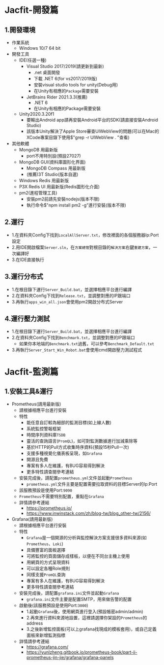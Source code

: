 # Jacfit-開發篇

## 1.開發環境
* 作業系統
    * Windows 10/7 64 bit
* 開發工具
    * IDE(任選一種)
      * Visual Studio 2017/2019(請更新到最新)
          * .net 桌面開發
          * 下載 .NET 6(for vs2017/2019版)
          * 安裝visual studio tools for unity(Debug用)
          * 在Unity有相應的`Package`需要安裝
      * JetBrains Rider 2021.3.3(推薦)
          * .NET 6
          * 在Unity有相應的Package需要安裝
    * Unity2020.3.20f1
        * 要輸出Android app請再安裝Android平台的SDK(請直接安裝Android Studio)
        * 該版本Unity解決了Apple Store審查UIWebView的問題(可以在Mac的XCode專案目錄下使用$"grep -r UIWebView . "查看)
* 其他軟體
    * MongoDB 用最新版 
        * port不用特別設(預設27027)
    * MongoDB GUI(資料庫圖形化界面)
      * MongoDB Compass 用最新版
      * (推薦)3T Studio(版本自選)
    * Windows Redis 用最新版
    * P3X Redis UI 用最新版(Redis圖形化介面)
    * pm2(進程管理工具)
       * 安裝pm2前請先安裝nodejs(版本不限)
       * 執行命令$"npm install pm2 -g"進行安裝(版本不限)
## 2.運行
* 1.在資料夾Config下找到`LocalAllServer.txt`，修改裡面的各個服務器Ip:Port設定
* 2.用IDE開啟檔案`Server.sln`，在`方案總管`對根目錄的`解決方案`右鍵`重建方案`，一次編譯好
* 3.在IDE直接執行
## 3.運行分布式
 * 1.在根目錄下運行`Server_Build.bat`，並選擇相應平台進行編譯
 * 2.在資料夾Config下找到`Release.txt`，並調整對應的IP跟端口
 * 3.再執行`apps_win_all.json`會使用pm2開啟分布式Server
## 4.運行壓力測試
 * 1.在根目錄下運行`Server_Build.bat`，並選擇相應平台進行編譯
 * 2.在資料夾Config下找到`Benchmark.txt`，並調整對應的IP跟端口
   * 如果你本地端的`Benchmark.txt`過舊，可以參考`Benchmark_Default.txt`
 * 3.再執行`Server_Start_Win_Robot.bat`會使用cmd開啟壓力測試程式

# Jacfit-監測篇
 
## 1.安裝工具&運行
 * Prometheus(請用最新版)
   * 請根據相應平台進行安裝
   * 特性
     * 能任意自訂較為細部的監測目標(如上線人數)
     * 系統監控警報框架
     * 時間序列資料庫`TSDB`
     * 靈活的查詢語言(`PromQL`)，如可對監測數據進行加減乘除等
     * 基於HTTP的Pull方式收集時序資料(預設15秒Pull一次)
     * 支援多種視覺化儀表板呈現，如`Grafana`
     * 開源且免費
     * 專案有多人在維護，有BUG容易得到解決
     * 更多特性請查閱參考連結
   * 安裝完成後，請配置`prometheus.yml`文件並起動`Prometheus`
     * `prometheus.yml`文件主要是配置需要拉取資料的目標Server的Ip:Port
   * 該服務預設是使用Port:`9090`
   * `Prometheus`不需要特別配置，重點在`Grafana`
   * 詳情請參考連結
     * https://prometheus.io/
     * https://www.inwinstack.com/zh/blog-tw/blog_other-tw/2156/
 * Grafana(請用最新版)
   * 請根據相應平台進行安裝
   * 特性
     * `Grafana`是一個開源的分析與監控解決方案支援很多資料來源(如`Prometheus`、`Loki`)
     * 具備豐富的面板選擇
     * 可將監控的頁面儲存成樣板，以便在不同台主機上使用
     * 用網頁的方式呈現資料
     * 可以設定各種Role規則
     * 同樣支援`PromQL`查詢
     * 專案有多人在維護，有BUG容易得到解決
     * 更多特性請查閱參考連結
   * 安裝完成後，請配置`grafana.ini`文件並起動`Grafana`
     * `grafana.ini`文件主要是配置SMTP，用來做告警的配置
   * 啟動後(該服務預設是使用Port:`3000`)
     * 1.起動`Grafana`後，使用網頁進行登入(預設帳密admin/admin)
     * 2.再來進行資料來源地設置，這裡請選擇你架設的`Prometheus`的address
     * 3.之後新增監控面板(可以上grafana找現成的模板套用)，或自己定義面板來新增監測指標
   * 詳情請參考連結
     * https://grafana.com/
     * https://yunlzheng.gitbook.io/prometheus-book/part-ii-prometheus-jin-jie/grafana/grafana-panels
 
